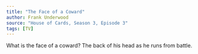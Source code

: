 ```yaml
---
title: "The Face of a Coward"
author: Frank Underwood
source: "House of Cards, Season 3, Episode 3"
tags: [TV]
---
```


What is the face of a coward? The back of his head as he runs from battle.
